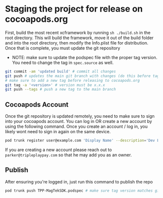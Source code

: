 # Staging the project for release on cocoapods.org
First, build the most recent xcframework by running `sh ./build.sh` in the root directory. This will build the framework, move it out of the build folder and into the root directory, then modify the Info.plist file for distribution. Once that is complete, you must update the git repository
- NOTE: make sure to update the podspec file with the proper tag version. You need to change the tag in `spec.source` as well.
```sh
git commit -am 'updated build' # commit all changes
git push # updates the main git branch with changes (do this before tagging)
# make sure to add a new tag before releasing to cocoapods.org
git tag -a '<version>' # version must be x.x.x
git push --tags # push a new tag to the main branch
```
## Cocoapods Account
Once the git repository is updated remotely, you need to make sure to sign into your cocoapods account. You can log in OR create a new account by using the following command. Once you create an account / log in, you likely wont need to sign in again on the same device.
```sh
pod trunk register user@example.com 'Display Name' --description='Dev Laptop'
```
If you are creating a new account please reach out to `parker@tripleplaypay.com` so that he may add you as an owner.
## Publish
After ensuring you're logged in, just run this command to publish the repo
```sh
pod trunk push TPP-MagTekSDK.podspec # make sure tag version matches git tag
```
